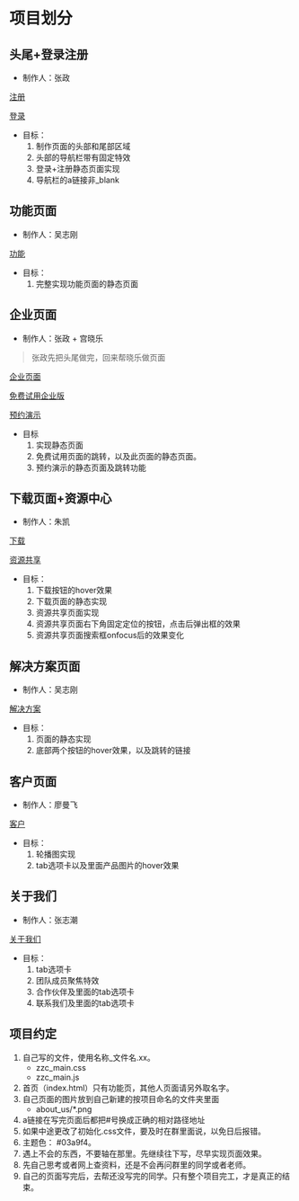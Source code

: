 # 项目划分

## 头尾+登录注册

- 制作人：张政

[注册](https://account.teambition.com/signup?from=nav)

[登录](https://account.teambition.com/login)

- 目标：
  1. 制作页面的头部和尾部区域
  2. 头部的导航栏带有固定特效
  3. 登录+注册静态页面实现
  4. 导航栏的a链接非_blank

##  功能页面

- 制作人：吴志刚

[功能](https://www.teambition.com/tour)

- 目标：
  1. 完整实现功能页面的静态页面

## 企业页面

- 制作人：张政 + 宫晓乐

> 张政先把头尾做完，回来帮晓乐做页面

[企业页面](https://www.teambition.com/pricing)

[免费试用企业版](https://www.teambition.com/create-organization)

[预约演示](https://form.teambition.net/f/yZ8rTw)

- 目标
  1. 实现静态页面
  2. 免费试用页面的跳转，以及此页面的静态页面。
  3. 预约演示的静态页面及跳转功能

## 下载页面+资源中心

- 制作人：朱凯

[下载](https://www.teambition.com/apps)

[资源共享](http://help.teambition.net/)

- 目标：
  1. 下载按钮的hover效果
  2. 下载页面的静态实现
  3. 资源共享页面实现
  4. 资源共享页面右下角固定定位的按钮，点击后弹出框的效果
  5. 资源共享页面搜索框onfocus后的效果变化

## 解决方案页面

- 制作人：吴志刚

[解决方案](https://www.teambition.com/solution)

- 目标：
  1. 页面的静态实现
  2. 底部两个按钮的hover效果，以及跳转的链接

## 客户页面

- 制作人：廖曼飞

[客户](https://blog.teambition.com/customer/#customer-wrap)

- 目标：
  1. 轮播图实现
  2. tab选项卡以及里面产品图片的hover效果

##  关于我们

- 制作人：张志潮

[关于我们](https://www.teambition.com/info/about)

- 目标：
  1. tab选项卡
  2. 团队成员聚焦特效
  3. 合作伙伴及里面的tab选项卡
  4. 联系我们及里面的tab选项卡

## 项目约定

1. 自己写的文件，使用名称_文件名.xx。
   - zzc_main.css
   - zzc_main.js
2. 首页（index.html）只有功能页，其他人页面请另外取名字。
3. 自己页面的图片放到自己新建的按项目命名的文件夹里面
   - about_us/*.png
4. a链接在写完页面后都把#号换成正确的相对路径地址
5. 如果中途更改了初始化.css文件，要及时在群里面说，以免日后报错。
6. 主题色： #03a9f4。
7. 遇上不会的东西，不要轴在那里。先继续往下写，尽早实现页面效果。
8. 先自己思考或者网上查资料，还是不会再问群里的同学或者老师。
9. 自己的页面写完后，去帮还没写完的同学。只有整个项目完工，才是真正的结束。